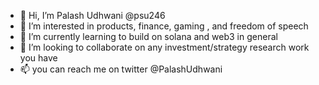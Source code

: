 - 👋 Hi, I’m Palash Udhwani @psu246
- 👀 I’m interested in products, finance, gaming , and freedom of speech
- 🌱 I’m currently learning to build on solana and web3 in general
- 💞️ I’m looking to collaborate on any investment/strategy research work you have
- 📫 you can reach me on twitter @PalashUdhwani

<!---
psu246/psu246 is a ✨ special ✨ repository because its `README.md` (this file) appears on your GitHub profile.
You can click the Preview link to take a look at your changes.
--->
